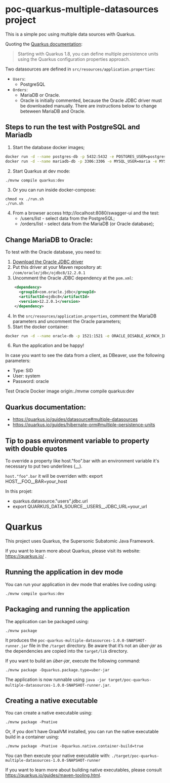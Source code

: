 # poc-quarkus-multiple-datasources project

This is a simple poc using multiple data sources with Quarkus.

Quoting the [Quarkus documentation](https://quarkus.io/guides/hibernate-orm#multiple-persistence-units):
> Starting with Quarkus 1.8, you can define multiple persistence units using the Quarkus configuration properties approach.

Two datasources are defined in `src/resources/application.properties`:
- `Users`:
  - PostgreSQL
- `Orders`:
  - MariaDB or Oracle. 
  - Oracle is initially commented, because the Oracle JDBC driver must be downloaded manually. There are instructions below to change beteween MariaDB and Oracle.

## Steps to run the test with PostgreSQL and Mariadb
1. Start the database docker images;

```bash
docker run -d --name postgres-db -p 5432:5432 -e POSTGRES_USER=postgres -e POSTGRES_PASSWORD=postgres -e POSTGRES_DB=usersdb postgres
docker run -d --name mariadb-db -p 3306:3306 -e MYSQL_USER=maria -e MYSQL_ROOT_PASSWORD=maria -e MYSQL_PASSWORD=maria -e MYSQL_DATABASE=ordersdb mariadb
```

2. Start Quarkus at dev mode:
```bash
./mvnw compile quarkus:dev
```
3. Or you can run inside docker-compose:
```
chmod +x ./run.sh
./run.sh
```
4. From a browser access http://localhost:8080/swagger-ui and the test:
   - /users/list - select data from the PostgreSQL;
   - /orders/list - select data from the MariaDB (or Oracle database);


## Change MariaDB to Oracle:
To test with the Oracle database, you need to:
1. [Download the Oracle JDBC driver](https://www.oracle.com/technetwork/database/application-development/jdbc/downloads/index.html)
2. Put this driver at your Maven repository at: `/com/oracle/jdbc/ojdbc8/12.2.0.1`
3. Uncomment the Oracle JDBC dependency at the `pom.xml`:
```xml
    <dependency>
      <groupId>com.oracle.jdbc</groupId>
      <artifactId>ojdbc8</artifactId>
      <version>12.2.0.1</version>
    </dependency>
```
4. In the `src/resources/application.properties`, comment the MariaDB parameters and uncomment the Oracle parameters;
5. Start the docker container:
```bash
docker run -d --name oracle-db -p 1521:1521 -e ORACLE_DISABLE_ASYNCH_IO=true oracleinanutshell/oracle-xe-11g
```
6. Run the application and be happy!

In case you want to see the data from a client, as DBeaver, use the following parameters:
- Type: SID
- User: system
- Password: oracle

Test Oracle Docker image origin:./mvnw compile quarkus:dev

## Quarkus documentation:
- https://quarkus.io/guides/datasource#multiple-datasources
- https://quarkus.io/guides/hibernate-orm#multiple-persistence-units


## Tip to pass environment variable to property with double quotes

To override a property like host."foo".bar with an environment variable it's necessary to put two underlines (__).

`host."foo".bar` it will be overriden with:
export HOST__FOO__BAR=your_host

In this projet:
- quarkus.datasource."users".jdbc.url
- export QUARKUS_DATA_SOURCE__USERS__JDBC_URL=your_url



# Quarkus

This project uses Quarkus, the Supersonic Subatomic Java Framework.

If you want to learn more about Quarkus, please visit its website: https://quarkus.io/ .

## Running the application in dev mode

You can run your application in dev mode that enables live coding using:
```shell script
./mvnw compile quarkus:dev
```

## Packaging and running the application

The application can be packaged using:
```shell script
./mvnw package
```
It produces the `poc-quarkus-multiple-datasources-1.0.0-SNAPSHOT-runner.jar` file in the `/target` directory.
Be aware that it’s not an _über-jar_ as the dependencies are copied into the `target/lib` directory.

If you want to build an _über-jar_, execute the following command:
```shell script
./mvnw package -Dquarkus.package.type=uber-jar
```

The application is now runnable using `java -jar target/poc-quarkus-multiple-datasources-1.0.0-SNAPSHOT-runner.jar`.

## Creating a native executable

You can create a native executable using: 
```shell script
./mvnw package -Pnative
```

Or, if you don't have GraalVM installed, you can run the native executable build in a container using: 
```shell script
./mvnw package -Pnative -Dquarkus.native.container-build=true
```

You can then execute your native executable with: `./target/poc-quarkus-multiple-datasources-1.0.0-SNAPSHOT-runner`

If you want to learn more about building native executables, please consult https://quarkus.io/guides/maven-tooling.html.
